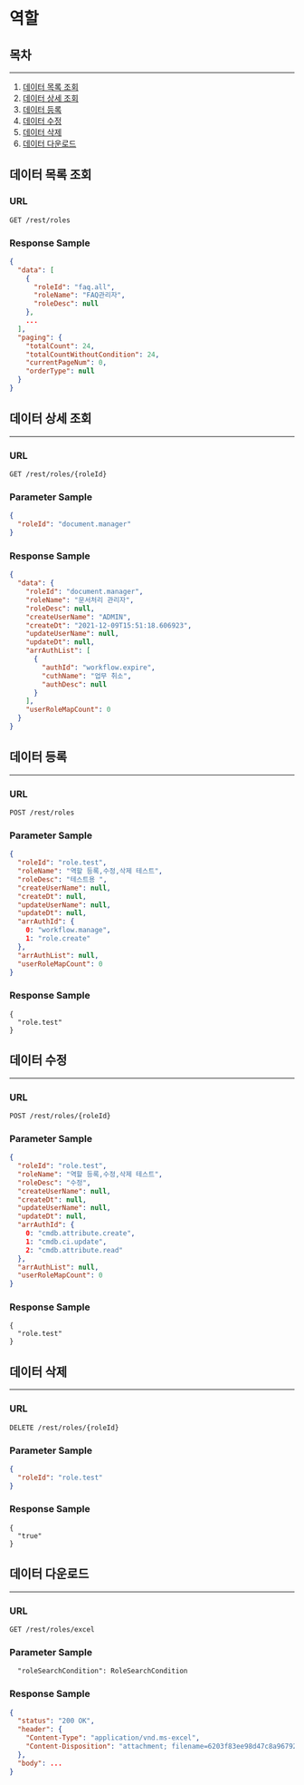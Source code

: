 # 역할

## 목차

---

1. [데이터 목록 조회](#데이터-목록-조회)
2. [데이터 상세 조회](#데이터-상세-조회)
3. [데이터 등록](#데이터-등록)
4. [데이터 수정](#데이터-수정)
5. [데이터 삭제](#데이터-삭제)
6. [데이터 다운로드](#데이터-다운로드)


## 데이터 목록 조회

### URL

```
GET /rest/roles
```

### Response Sample

```json
{
  "data": [
    {
      "roleId": "faq.all",
      "roleName": "FAQ관리자",
      "roleDesc": null
    },
    ...
  ],
  "paging": {
    "totalCount": 24,
    "totalCountWithoutCondition": 24,
    "currentPageNum": 0,
    "orderType": null
  }
}
```

## 데이터 상세 조회

---

### URL

```
GET /rest/roles/{roleId}
```

### Parameter Sample

```json
{
  "roleId": "document.manager"
}
```

### Response Sample

```json
{
  "data": {
    "roleId": "document.manager",
    "roleName": "문서처리 관리자",
    "roleDesc": null,
    "createUserName": "ADMIN",
    "createDt": "2021-12-09T15:51:18.606923",
    "updateUserName": null,
    "updateDt": null,
    "arrAuthList": [
      {
        "authId": "workflow.expire",
        "cuthName": "업무 취소",
        "authDesc": null
      }
    ],
    "userRoleMapCount": 0
  }
}
```

## 데이터 등록

---

### URL

```
POST /rest/roles
```

### Parameter Sample

```json
{
  "roleId": "role.test",
  "roleName": "역할 등록,수정,삭제 테스트",
  "roleDesc": "테스트용 ",
  "createUserName": null,
  "createDt": null,
  "updateUserName": null,
  "updateDt": null,
  "arrAuthId": {
    0: "workflow.manage",
    1: "role.create"
  },
  "arrAuthList": null,
  "userRoleMapCount": 0
}
```

### Response Sample

```
{
  "role.test"
}
```

## 데이터 수정

---

### URL

```
POST /rest/roles/{roleId}
```

### Parameter Sample

```json
{
  "roleId": "role.test",
  "roleName": "역할 등록,수정,삭제 테스트",
  "roleDesc": "수정",
  "createUserName": null,
  "createDt": null,
  "updateUserName": null,
  "updateDt": null,
  "arrAuthId": {
    0: "cmdb.attribute.create",
    1: "cmdb.ci.update",
    2: "cmdb.attribute.read"
  },
  "arrAuthList": null,
  "userRoleMapCount": 0
}
```

### Response Sample

```
{
  "role.test"
}
```

## 데이터 삭제

---

### URL

```
DELETE /rest/roles/{roleId}
```

### Parameter Sample

```json
{
  "roleId": "role.test"
}
```

### Response Sample

```
{
  "true"
}
```

## 데이터 다운로드

---

### URL

```
GET /rest/roles/excel
```

### Parameter Sample

```
  "roleSearchCondition": RoleSearchCondition
```

### Response Sample

```json
{
  "status": "200 OK",
  "header": {
    "Content-Type": "application/vnd.ms-excel",
    "Content-Disposition": "attachment; filename=6203f83ee98d47c8a967926ed312086d"
  },
  "body": ...
}
```